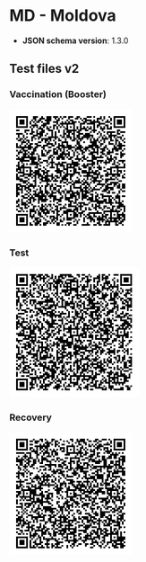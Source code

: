 # MD - Moldova

* **JSON schema version**: 1.3.0

## Test files v2

### Vaccination (Booster)

![VAC](VAC.png)

### Test

![TEST](TEST.png)

### Recovery

![REC](REC.png)